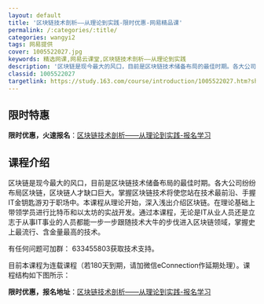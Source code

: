 ```yaml
---
layout: default
title: '区块链技术剖析——从理论到实践-限时优惠-网易精品课'
permalink: /:categories/:title/
categories: wangyi2
tags: 网易提供
cover: 1005522027.jpg
keywords: 精选网课,网易云课堂,区块链技术剖析——从理论到实践
description: '区块链是现今最大的风口，目前是区块链技术储备布局的最佳时期。各大公司纷纷布局区块链，区块链人才缺口巨大。掌握区块链技术将'
classid: 1005522027
targetlink: https://study.163.com/course/introduction/1005522027.htm?share=1&shareId=1025206652&utm_campaign=share&utm_medium=iphoneShare&utm_source=&utm_u=1025206652
---
```


## 限时特惠

**限时优惠，火速报名**：[区块链技术剖析——从理论到实践-报名学习](https://study.163.com/course/introduction/1005522027.htm?share=1&shareId=1025206652&utm_campaign=share&utm_medium=iphoneShare&utm_source=&utm_u=1025206652)

## 课程介绍

区块链是现今最大的风口，目前是区块链技术储备布局的最佳时期。各大公司纷纷布局区块链，区块链人才缺口巨大。掌握区块链技术将使您站在技术最前沿、手握IT金钥匙游刃于职场中。本课程从理论开始，深入浅出介绍区块链。在理论基础上带领学员进行比特币和以太坊的实战开发。通过本课程，无论是IT从业人员还是立志于从事IT事业的人员都能一步一步跟随技术大牛的步伐进入区块链领域，掌握史上最流行、含金量最高的技术。

有任何问题可加群： 633455803获取技术支持。

目前本课程为连载课程（若180天到期，请加微信eConnection作延期处理）。课程结构如下图所示：

**限时优惠，报名地址**：[区块链技术剖析——从理论到实践-报名学习](https://study.163.com/course/introduction/1005522027.htm?share=1&shareId=1025206652&utm_campaign=share&utm_medium=iphoneShare&utm_source=&utm_u=1025206652)

